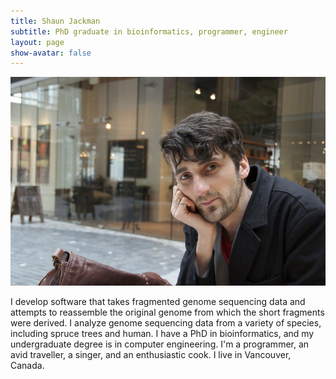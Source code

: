 ```yaml
---
title: Shaun Jackman
subtitle: PhD graduate in bioinformatics, programmer, engineer
layout: page
show-avatar: false
---
```


![Shaun Jackman](/img/shaun-jackman.jpg)

I develop software that takes fragmented genome sequencing data and attempts to reassemble the original genome from which the short fragments were derived. I analyze genome sequencing data from a variety of species, including spruce trees and human. I have a PhD in bioinformatics, and my undergraduate degree is in computer engineering. I'm a programmer, an avid traveller, a singer, and an enthusiastic cook. I live in Vancouver, Canada.
